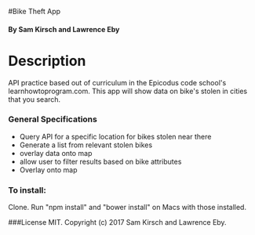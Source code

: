#Bike Theft App
#### By Sam Kirsch and Lawrence Eby

# Description
API practice based out of curriculum in the Epicodus code school's learnhowtoprogram.com. This app will show data on bike's stolen in cities that you search.

### General Specifications

* Query API for a specific location for bikes stolen near there
* Generate a list from relevant stolen bikes
* overlay data onto map
* allow user to filter results based on bike attributes
* Overlay onto map



### To install:

Clone. Run "npm install" and "bower install" on Macs with those installed.


###License
MIT.
Copyright (c) 2017 Sam Kirsch and Lawrence Eby.
